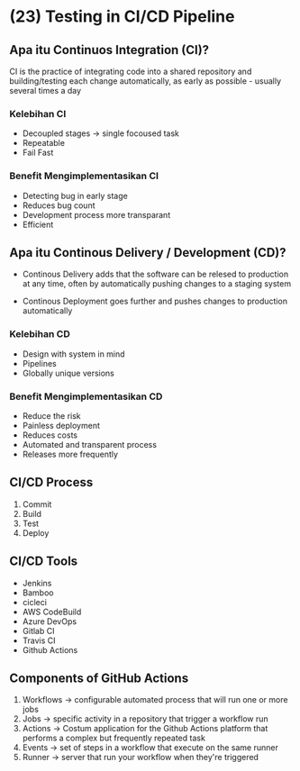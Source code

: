 # (23) Testing in CI/CD Pipeline

## Apa itu Continuos Integration (CI)?
CI is the practice of integrating code into a shared repository and building/testing each change automatically, as early as possible - usually several times a day

### Kelebihan CI
- Decoupled stages -> single focoused task
- Repeatable
- Fail Fast

### Benefit Mengimplementasikan CI
- Detecting bug in early stage
- Reduces bug count
- Development process more transparant
- Efficient

## Apa itu Continous Delivery / Development (CD)?
- Continous Delivery adds that the software can be relesed to production at any time, often by automatically pushing changes to a staging system

- Continous Deployment goes further and pushes changes to production automatically

### Kelebihan CD
- Design with system in mind
- Pipelines
- Globally unique versions

### Benefit Mengimplementasikan CD
- Reduce the risk
- Painless deployment
- Reduces costs
- Automated and transparent process
- Releases more frequently

## CI/CD Process
1. Commit
2. Build
3. Test
4. Deploy

## CI/CD Tools
- Jenkins
- Bamboo
- cicleci
- AWS CodeBuild
- Azure DevOps
- Gitlab CI
- Travis CI
- Github Actions


## Components of GitHub Actions
1. Workflows -> configurable automated process that will run one or more jobs
2. Jobs -> specific activity in a repository that trigger a workflow run
3. Actions -> Costum application for the Github Actions platform that performs a complex but frequently repeated task
4. Events -> set of steps in a workflow that execute on the same runner
5. Runner -> server that run your workflow when they're triggered